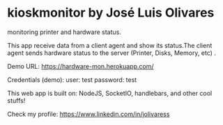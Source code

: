 # kioskmonitor by José Luis Olivares
monitoring printer and hardware status. 

This app receive data from a client agent and show its status.The client agent sends hardware status to the server (Printer, Disks, Memory, etc) .

Demo URL: https://hardware-mon.herokuapp.com/ 

Credentials (demo):
user: test
password: test


This web app is built on: NodeJS, SocketIO, handlebars, and other cool stuffs!



Check my profile:
https://www.linkedin.com/in/jolivaress
